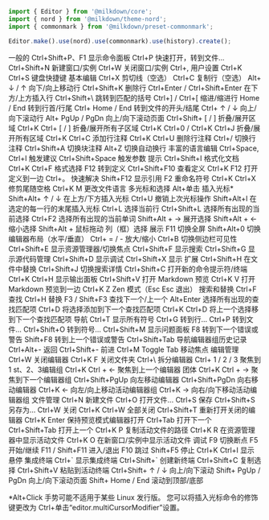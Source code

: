 ```typescript
import { Editor } from '@milkdown/core';
import { nord } from '@milkdown/theme-nord';
import { commonmark } from '@milkdown/preset-commonmark';

Editor.make().use(nord).use(commonmark).use(history).create();
```

一般的
Ctrl+Shift+P、F1 显示命令面板
Ctrl+P 快速打开，转到文件...
Ctrl+Shift+N 新建窗口/实例
Ctrl+W 关闭窗口/实例
Ctrl+, 用户设置
Ctrl+K Ctrl+S 键盘快捷键
基本编辑
Ctrl+X 剪切线（空选）
Ctrl+C 复制行（空选）
Alt+ ↓ / ↑ 向下/向上移动行
Ctrl+Shift+K 删除行
Ctrl+Enter /
Ctrl+Shift+Enter
在下方/上方插入行
Ctrl+Shift+\ 跳转到匹配的括号
Ctrl+] / Ctrl+\[ 缩进/缩进行
Home / End 转到行首/行尾
Ctrl+ Home / End 转到文件的开头/结尾
Ctrl+ ↑ / ↓ 向上/向下滚动行
Alt+ PgUp / PgDn 向上/向下滚动页面
Ctrl+Shift+ \[ / ] 折叠/展开区域
Ctrl+K Ctrl+ \[ / ] 折叠/展开所有子区域
Ctrl+K Ctrl+0 /
Ctrl+K Ctrl+J
折叠/展开所有区域
Ctrl+K Ctrl+C 添加行注释
Ctrl+K Ctrl+U 删除行注释
Ctrl+/ 切换行注释
Ctrl+Shift+A 切换块注释
Alt+Z 切换自动换行
丰富的语言编辑
Ctrl+Space, Ctrl+I 触发建议
Ctrl+Shift+Space 触发参数 提示
Ctrl+Shift+I 格式化文档
Ctrl+K Ctrl+F 格式选择
F12 转到定义
Ctrl+Shift+F10 查看定义
Ctrl+K F12 打开定义到一边
Ctrl+。 快速解决
Shift+F12 显示引用
F2 重命名符号
Ctrl+K Ctrl+X 修剪尾随空格
Ctrl+K M 更改文件语言
多光标和选择
Alt+单击 插入光标\*
Shift+Alt+ ↑ / ↓ 在上方/下方插入光标
Ctrl+U 撤销上次光标操作
Shift+Alt+I 在选定的每一行的末尾插入光标
Ctrl+L 选择当前行
Ctrl+Shift+L 选择所有出现的当前选择
Ctrl+F2 选择所有出现的当前单词
Shift+Alt + → 展开选择
Shift+Alt + ← 缩小选择
Shift+Alt + 鼠标拖动 列（框）选择
展示
F11 切换全屏
Shift+Alt+0 切换编辑器布局（水平/垂直）
Ctrl+ = / - 放大/缩小
Ctrl+B 切换侧边栏可见性
Ctrl+Shift+E 显示资源管理器/切换焦点
Ctrl+Shift+F 显示搜索
Ctrl+Shift+G 显示源代码管理
Ctrl+Shift+D 显示调试
Ctrl+Shift+X 显示 扩展
Ctrl+Shift+H 在文件中替换
Ctrl+Shift+J 切换搜索详情
Ctrl+Shift+C 打开新的命令提示符/终端
Ctrl+K Ctrl+H 显示输出面板
Ctrl+Shift+V 打开 Markdown 预览
Ctrl+K V 打开 Markdown 预览到一边
Ctrl+K Z Zen 模式（Esc Esc 退出）
搜索和替换
Ctrl+F 查找
Ctrl+H 替换
F3 / Shift+F3 查找下一个/上一个
Alt+Enter 选择所有出现的查找匹配项
Ctrl+D 将选择添加到下一个查找匹配项
Ctrl+K Ctrl+D 将上一个选择移到下一个查找匹配项
导航
Ctrl+T 显示所有符号
Ctrl+G 转到行...
Ctrl+P 转到文件...
Ctrl+Shift+O 转到符号...
Ctrl+Shift+M 显示问题面板
F8 转到下一个错误或警告
Shift+F8 转到上一个错误或警告
Ctrl+Shift+Tab 导航编辑器组历史记录
Ctrl+Alt+- 返回
Ctrl+Shift+- 前进
Ctrl+M Toggle Tab 移动焦点
编辑管理
Ctrl+W 关闭编辑器
Ctrl+K F 关闭文件夹
Ctrl+\ 拆分编辑器
Ctrl+ 1 / 2 / 3 聚焦到 1
st、2、3编辑组
Ctrl+K Ctrl + ← 聚焦到上一个编辑器 团体
Ctrl+K Ctrl + → 聚焦到下一个编辑器组
Ctrl+Shift+PgUp 向左移动编辑器
Ctrl+Shift+PgDn 向右移动编辑器
Ctrl+K ← 向左/向上移动活动编辑器组
Ctrl+K → 向右/向下移动活动编辑器组
文件管理
Ctrl+N 新建文件
Ctrl+O 打开文件...
Ctrl+S 保存
Ctrl+Shift+S 另存为...
Ctrl+W 关闭
Ctrl+K Ctrl+W 全部关闭
Ctrl+Shift+T 重新打开关闭的编辑器
Ctrl+K Enter 保持预览模式编辑器打开
Ctrl+Tab 打开下一个
Ctrl+Shift+Tab 打开上一个
Ctrl+K P 复制活动文件的路径
Ctrl+K R 在资源管理器中显示活动文件
Ctrl+K O 在新窗口/实例中显示活动文件
调试
F9 切换断点
F5 开始/继续
F11 / Shift+F11 进入/退出
F10 跳过
Shift+F5 停止
Ctrl+K Ctrl+I 显示悬停
集成终端
Ctrl+\`  显示集成终端
Ctrl+Shift+\` 创建新终端
Ctrl+Shift+C 复制选择
Ctrl+Shift+V 粘贴到活动终端
Ctrl+Shift+ ↑ / ↓ 向上/向下滚动
Shift+ PgUp / PgDn 向上/向下滚动页面
Shift+ Home / End 滚动到顶部/底部

  \*Alt+Click 手势可能不适用于某些 Linux 发行版。
  您可以将插入光标命令的修饰键更改为
  Ctrl+单击“editor.multiCursorModifier”设置。
